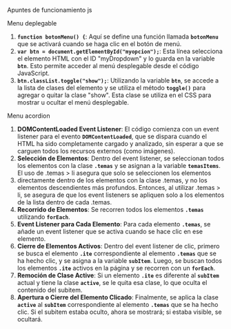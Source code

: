 Apuntes de funcionamiento js

Menu deplegable
1. **`function botonMenu() {`**: Aquí se define una función llamada **`botonMenu`** que se activará cuando se haga clic en el botón de menú.
2. **`var btn = document.getElementById("myopcion");`**: Esta línea selecciona el elemento HTML con el ID "myDropdown" y lo guarda en la variable **`btn`**. Esto permite acceder al menú desplegable desde el código JavaScript.
3. **`btn.classList.toggle("show");`**: Utilizando la variable **`btn`**, se accede a la lista de clases del elemento y se utiliza el método **`toggle()`** para agregar o quitar la clase "show". Esta clase se utiliza en el CSS para mostrar u ocultar el menú desplegable.


Menu acordion

1. **DOMContentLoaded Event Listener**: El código comienza con un event listener para el evento **`DOMContentLoaded`**, que se dispara cuando el HTML ha sido completamente cargado y analizado, sin esperar a que se carguen todos los recursos externos (como imágenes).
2. **Selección de Elementos**: Dentro del event listener, se seleccionan todos los elementos con la clase **`.temas`** y se asignan a la variable **`temasItems`**.
El uso de .temas > li asegura que solo se seleccionen los elementos <li> directamente dentro de los elementos con la clase .temas, y no los elementos descendientes más profundos. Entonces, al utilizar .temas > li, se asegura de que los event listeners se apliquen solo a los elementos de la lista dentro de cada .temas.
3. **Recorrido de Elementos**: Se recorren todos los elementos **`.temas`** utilizando **`forEach`**.
4. **Event Listener para Cada Elemento**: Para cada elemento **`.temas`**, se añade un event listener que se activa cuando se hace clic en ese elemento.
5. **Cierre de Elementos Activos**: Dentro del event listener de clic, primero se busca el elemento **`.ite`** correspondiente al elemento **`.temas`** que se ha hecho clic, y se asigna a la variable **`subItem`**. Luego, se buscan todos los elementos **`.ite`** activos en la página y se recorren con un **`forEach`**.
6. **Remoción de Clase Active**: Si un elemento **`.ite`** es diferente al **`subItem`** actual y tiene la clase **`active`**, se le quita esa clase, lo que oculta el contenido del subitem.
7. **Apertura o Cierre del Elemento Clicado**: Finalmente, se aplica la clase **`active`** al **`subItem`** correspondiente al elemento **`.temas`** que se ha hecho clic. Si el subitem estaba oculto, ahora se mostrará; si estaba visible, se ocultará.